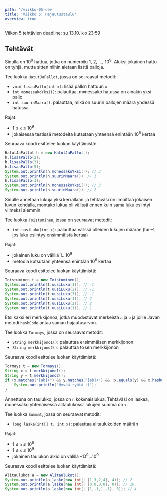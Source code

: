```yaml
---
path: '/viikko-05-dev'
title: 'Viikko 5: Hajautustaulu'
overview: true
---
```


Viikon 5 tehtävien deadline: su 13.10. klo 23:59

## Tehtävät

<quiz id="4d0804de-735e-45ac-bd2b-489b9802dbd0"></quiz>

<programming-exercise name='2. Hatut ja pallot' tmcname='viikko05-Viikko05Tehtava2'>

<p>Sinulla on 10<sup>9</sup> hattua, jotka on numeroitu
1, 2, ..., 10<sup>9</sup>.
Aluksi jokainen hattu on tyhjä,
mutta sitten niihin aletaan lisätä palloja.</p>

Tee luokka `HatutJaPallot`, jossa on seuraavat metodit:

* `void lisaaPallo(int x)`: lisää pallon hattuun `x`
* `int monessakoYksi()`: palauttaa, monessako hatussa on ainakin yksi pallo
* `int suurinMaara()`: palauttaa, mikä on suurin pallojen määrä yhdessä hatussa

Rajat:

- 1 &le; `x` &le; 10<sup>9</sup>
- jokaisessa testissä metodeita kutsutaan yhteensä enintään 10<sup>6</sup> kertaa

Seuraava koodi esittelee luokan käyttämistä:

```java
HatutJaPallot h = new HatutJaPallot();
h.lisaaPallo(2);
h.lisaaPallo(3);
h.lisaaPallo(5);
System.out.println(h.monessakoYksi()); // 3
System.out.println(h.suurinMaara()); // 1
h.lisaaPallo(3);
System.out.println(h.monessakoYksi()); // 3
System.out.println(h.suurinMaara()); // 2
```

</programming-exercise>

<programming-exercise name='3. Toistuminen' tmcname='viikko05-Viikko05Tehtava3'>

Sinulle annetaan lukuja yksi kerrallaan,
ja tehtäväsi on ilmoittaa jokaisen luvun kohdalla,
montako lukua oli välissä ennen kuin sama luku esiintyi viimeksi aiemmin.

Tee luokka `Toistuminen`, jossa on seuraavat metodit:

* `int uusiLuku(int x)`: palauttaa välissä olleiden lukujen määrän
(tai &ndash;1, jos luku esiintyy ensimmäistä kertaa)

Rajat:

- jokainen luku on välillä 1...10<sup>9</sup>
- metodia kutsutaan yhteensä enintään 10<sup>6</sup> kertaa

Seuraava koodi esittelee luokan käyttämistä:

```java
Toistuminen t = new Toistuminen();
System.out.println(t.uusiLuku(1)); // -1
System.out.println(t.uusiLuku(2)); // -1
System.out.println(t.uusiLuku(3)); // -1
System.out.println(t.uusiLuku(1)); // 2
System.out.println(t.uusiLuku(2)); // 2
System.out.println(t.uusiLuku(1)); // 1
```

</programming-exercise>

<quiz id="ae2ffd39-8ab5-4ea5-9904-e642512f8f04"></quiz>

<programming-exercise name='5. Törmäys' tmcname='viikko05-Viikko05Tehtava5'>

Etsi kaksi eri merkkijonoa, jotka muodostuvat merkeistä `a` ja `b`
ja joille Javan metodi `hashCode` antaa saman hajautusarvon.

Tee luokka `Tormays`, jossa on seuraavat metodit:

* `String merkkijono1()`: palauttaa ensimmäisen merkkijonon
* `String merkkijono2()`: palauttaa toisen merkkijonon

Seuraava koodi esittelee luokan käyttämistä:

```java
Tormays t = new Tormays();
String x = t.merkkijono1();
String y = t.merkkijono2();
if (x.matches("[ab]+") && y.matches("[ab]+") && !x.equals(y) && x.hashCode() == y.hashCode()) {
    System.out.println("Hyvää työtä :)");
}
```

</programming-exercise>

<programming-exercise name='6. Alitaulukot' tmcname='viikko05-Viikko05Tehtava6'>

Annettuna on taulukko, jossa on `n` kokonaislukua.
Tehtäväsi on laskea, monessako yhtenäisessä alitaulukossa
lukujen summa on `x`.

Tee luokka `Summat`, jossa on seuraavat metodit:

* `long laske(int[] t, int x)`: palauttaa alitaulukoiden määrän

Rajat:

- 1 &le; `n` &le; 10<sup>6</sup>
- 1 &le; `x` &le; 10<sup>9</sup>
- jokainen taulukon alkio on välillä &ndash;10<sup>9</sup>...10<sup>9</sup>

Seuraava koodi esittelee luokan käyttämistä:

```java
Alitaulukot a = new Alitaulukot();
System.out.println(a.laske(new int[] {1,3,2,4}, 4)); // 2
System.out.println(a.laske(new int[] {0,0,0,0}, 0)); // 10
System.out.println(a.laske(new int[] {1,-1,1,-1}, 0)); // 4
```

</programming-exercise>
